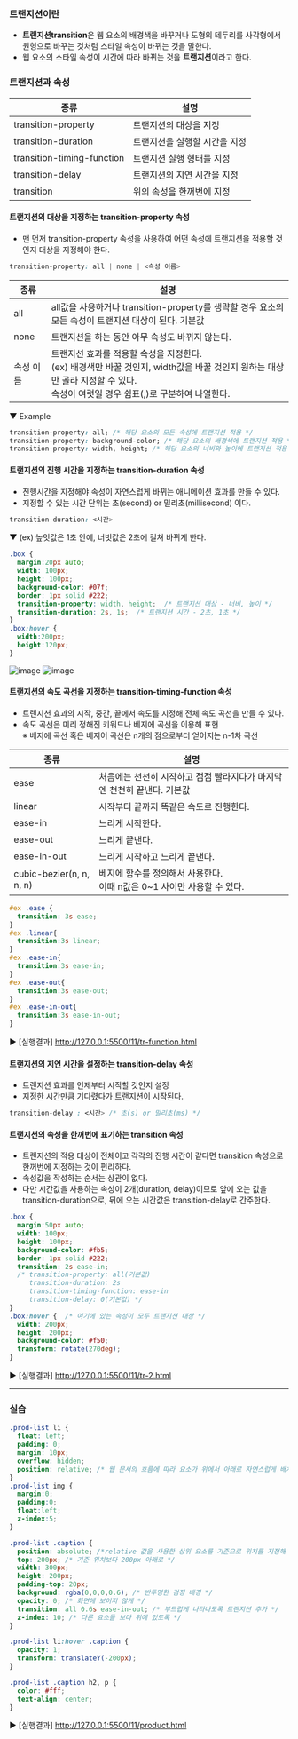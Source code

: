 ### 트랜지션이란

- **트랜지션transition**은 웹 요소의 배경색을 바꾸거나 도형의 테두리를 사각형에서 원형으로 바꾸는 것처럼 스타일 속성이 바뀌는 것을 말한다.
- 웹 요소의 스타일 속성이 시간에 따라 바뀌는 것을 **트랜지션**이라고 한다.

### 트랜지션과 속성

종류 | 설명
--|--
transition-property | 트랜지션의 대상을 지정
transition-duration | 트랜지션을 실행할 시간을 지정
transition-timing-function | 트랜지션 실행 형태를 지정
transition-delay | 트랜지션의 지연 시간을 지정
transition | 위의 속성을 한꺼번에 지정

#### 트랜지션의 대상을 지정하는 transition-property 속성

- 맨 먼저 transition-property 속성을 사용하여 어떤 속성에 트랜지션을 적용할 것인지 대상을 지정해야 한다.

```css
transition-property: all | none | <속성 이름>
```

종류|설명
--|--
all | all값을 사용하거나 transition-property를 생략할 경우 요소의 모든 속성이 트랜지션 대상이 된다. 기본값
none | 트랜지션을 하는 동안 아무 속성도 바뀌지 않는다.
속성 이름 | 트랜지션 효과를 적용할 속성을 지정한다.<br> (ex) 배경색만 바꿀 것인지, width값을 바꿀 것인지 원하는 대상만 골라 지정할 수 있다.<br> 속성이 여럿일 경우 쉼표(,)로 구분하여 나열한다.

▼ Example
```css
transition-property: all; /* 해당 요소의 모든 속성에 트랜지션 적용 */
transition-property: background-color; /* 해당 요소의 배경색에 트랜지션 적용 */
transition-property: width, height; /* 해당 요소의 너비와 높이에 트랜지션 적용 */
```

#### 트랜지션의 진행 시간을 지정하는 transition-duration 속성

- 진행시간을 지정해야 속성이 자연스럽게 바뀌는 애니메이션 효과를 만들 수 있다.
- 지정할 수 있는 시간 단위는 초(second) or 밀리초(millisecond) 이다.

```css
transition-duration: <시간>
```

▼ (ex) 높잇값은 1초 안에, 너빗값은 2초에 걸쳐 바뀌게 한다.

```css
.box {
  margin:20px auto;
  width: 100px;
  height: 100px;
  background-color: #07f;
  border: 1px solid #222;
  transition-property: width, height;  /* 트랜지션 대상 - 너비, 높이 */
  transition-duration: 2s, 1s;  /* 트랜지션 시간 - 2초, 1초 */
}
.box:hover {
  width:200px;
  height:120px;		
}
```
![image](https://github.com/Seonghyun-Park/Web/assets/121333241/c57bbf3d-24ba-401a-b79b-ba3a9dedd956)
![image](https://github.com/Seonghyun-Park/Web/assets/121333241/16268116-dfa2-463b-a2cd-f391ed3dc827)

#### 트랜지션의 속도 곡선을 지정하는 transition-timing-function 속성

- 트랜지션 효과의 시작, 중간, 끝에서 속도를 지정해 전체 속도 곡선을 만들 수 있다.
- 속도 곡선은 미리 정해진 키워드나 베지에 곡선을 이용해 표현  
※ 베지에 곡선 혹은 베지어 곡선은 n개의 점으로부터 얻어지는 n-1차 곡선

종류 | 설명
--|--
ease | 처음에는 천천히 시작하고 점점 빨라지다가 마지막엔 천천히 끝낸다. 기본값
linear | 시작부터 끝까지 똑같은 속도로 진행한다.
ease-in | 느리게 시작한다.
ease-out | 느리게 끝낸다.
ease-in-out | 느리게 시작하고 느리게 끝낸다.
cubic-bezier(n, n, n, n) | 베지에 함수를 정의해서 사용한다. <br> 이때 n값은 0~1 사이만 사용할 수 있다.

```css
#ex .ease {
  transition: 3s ease;
}
#ex .linear{
  transition:3s linear;
}
#ex .ease-in{
  transition:3s ease-in;
}
#ex .ease-out{
  transition:3s ease-out;
}
#ex .ease-in-out{
  transition:3s ease-in-out;
}
```
▶ [실행결과] http://127.0.0.1:5500/11/tr-function.html

#### 트랜지션의 지연 시간을 설정하는 transition-delay 속성

- 트랜지션 효과를 언제부터 시작할 것인지 설정
- 지정한 시간만큼 기다렸다가 트랜지션이 시작된다.

```css
transition-delay : <시간> /* 초(s) or 밀리초(ms) */
```

#### 트랜지션의 속성을 한꺼번에 표기하는 transition 속성

- 트랜지션의 적용 대상이 전체이고 각각의 진행 시간이 같다면 transition 속성으로 한꺼번에 지정하는 것이 편리하다.
- 속성값을 작성하는 순서는 상관이 없다.
- 다만 시간값을 사용하는 속성이 2개(duration, delay)이므로 앞에 오는 값을 transition-duration으로, 뒤에 오는 시간값은 transition-delay로 간주한다.

```css
.box {
  margin:50px auto;
  width: 100px;
  height: 100px;
  background-color: #fb5;
  border: 1px solid #222;
  transition: 2s ease-in;  
  /* transition-property: all(기본값)
     transition-duration: 2s
     transition-timing-function: ease-in
     transition-delay: 0(기본값) */
}
.box:hover {  /* 여기에 있는 속성이 모두 트랜지션 대상 */
  width: 200px;
  height: 200px;
  background-color: #f50;
  transform: rotate(270deg);			
}
```
▶ [실행결과] http://127.0.0.1:5500/11/tr-2.html

---
### 실습

```css
.prod-list li {
  float: left;
  padding: 0;
  margin: 10px;
  overflow: hidden;
  position: relative; /* 웹 문서의 흐름에 따라 요소가 위에서 아래로 자연스럽게 배치 */
}
.prod-list img {
  margin:0;
  padding:0;
  float:left;
  z-index:5;
} 

.prod-list .caption {
  position: absolute; /*relative 값을 사용한 상위 요소를 기준으로 위치를 지정해 배치한다.*/
  top: 200px; /* 기준 위치보다 200px 아래로 */
  width: 300px;
  height: 200px;
  padding-top: 20px; 
  background: rgba(0,0,0,0.6); /* 반투명한 검정 배경 */
  opacity: 0; /* 화면에 보이지 않게 */ 
  transition: all 0.6s ease-in-out; /* 부드럽게 나타나도록 트랜지션 추가 */
  z-index: 10; /* 다른 요소들 보다 위에 있도록 */
}

.prod-list li:hover .caption {
  opacity: 1;
  transform: translateY(-200px);
}

.prod-list .caption h2, p {
  color: #fff;
  text-align: center;
}
```
▶ [실행결과] http://127.0.0.1:5500/11/product.html